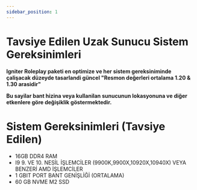 ```yaml
---
sidebar_position: 1
---
```


# Tavsiye Edilen Uzak Sunucu Sistem Gereksinimleri

**Igniter Roleplay paketi en optimize ve her sistem gereksiniminde çalişacak düzeyde tasarlandi güncel "Resmon değerleri ortalama 1.20 & 1.30 arasidir"**

**Bu sayilar bant hizina veya kullanilan sunucunun lokasyonuna ve diğer etkenlere göre değişiklik göstermektedir.**

# Sistem Gereksinimleri (Tavsiye Edilen)
- 16GB DDR4 RAM 
- I9 9. VE 10. NESİL İŞLEMCİLER (9900K,9900X,10920X,10940X) VEYA BENZERİ AMD İŞLEMCİLER
- 1 GBIT PORT BANT GENİŞLİĞİ (ORTALAMA)
- 60 GB NVME M2 SSD 
